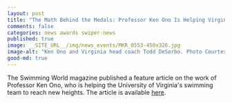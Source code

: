 ```yaml
---
layout: post
title: "The Math Behind the Medals: Professor Ken Ono Is Helping Virginia Revolutionize Swimming Performance"
comments: false
categories: news awards swiper-news
published: true
image: __SITE_URL__/img/news_events/MKR_0553-450x326.jpg
image-alt: "Ken Ono and Virginia head coach Todd DeSorbo. Photo Courtesy: Matthew Kent Riley/University of Virginia"
good-md: true
---
```


The Swimming World magazine published a feature article on the work of Professor Ken Ono, who is helping the University of Virginia's swimming team to reach new heights. The article is available [here](https://www.swimmingworldmagazine.com/news/the-math-behind-the-medals-professor-ken-ono-is-helping-virginia-revolutionize-swimming-performance/).